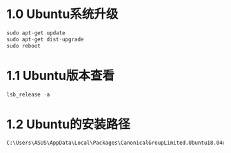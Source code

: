 # 1.0 Ubuntu系统升级
```cpp
sudo apt-get update
sudo apt-get dist-upgrade
sudo reboot
```
# 1.1 Ubuntu版本查看
```cpp
lsb_release -a
```
# 1.2 Ubuntu的安装路径
```
C:\Users\ASUS\AppData\Local\Packages\CanonicalGroupLimited.Ubuntu18.04onWindows_79rhkp1fndgsc\LocalState\rootfs\home\shilei
```
